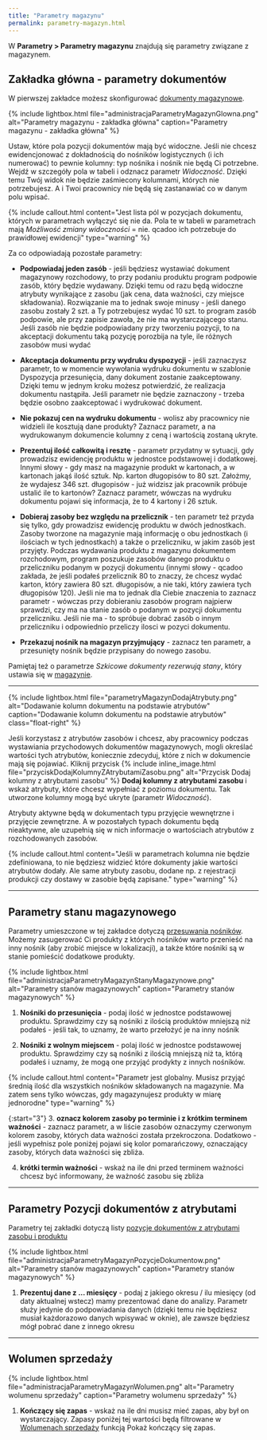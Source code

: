 ```yaml
---
title: "Parametry magazynu"
permalink: parametry-magazyn.html 
---
```


W **Parametry > Parametry magazynu** znajdują się parametry związane z magazynem.

## Zakładka główna - parametry dokumentów

W pierwszej zakładce możesz skonfigurować [dokumenty magazynowe](/dokumenty).

{% include lightbox.html file="administracjaParametryMagazynGlowna.png" alt="Parametry magazynu - zakładka główna" caption="Parametry magazynu - zakładka główna" %}

Ustaw, które pola pozycji dokumentów mają być widoczne. Jeśli nie chcesz ewidencjonować z dokładnością do nośników logistycznych (i ich numerować) to pewnie kolumny: typ nośnika i nośnik nie będą Ci potrzebne. Wejdź w szczegóły pola w tabeli i odznacz parametr _Widoczność_. Dzięki temu Twój widok nie będzie zaśmiecony kolumnami, których nie potrzebujesz. A i Twoi pracownicy nie będą się zastanawiać co w danym polu wpisać. 

{% include callout.html content="Jest lista pól w pozycjach dokumentu, których w parametrach wyłączyć się nie da. Pola te w tabeli w parametrach mają _Możliwość zmiany widoczności_ = nie. qcadoo ich potrzebuje do prawidłowej ewidencji" type="warning" %}

Za co odpowiadają pozostałe parametry:
- **Podpowiadaj jeden zasób** - jeśli będziesz wystawiać dokument magazynowy rozchodowy, to przy podaniu produktu program podpowie zasób, który będzie wydawany. Dzięki temu od razu będą widoczne atrybuty wynikające z zasobu (jak cena, data ważności, czy miejsce składowania). Rozwiązanie ma to jednak swoje minusy - jeśli danego zasobu zostały 2 szt. a Ty potrzebujesz wydać 10 szt. to program zasób podpowie, ale przy zapisie zawoła, że nie ma wystarczającego stanu. Jeśli zasób nie będzie podpowiadany przy tworzeniu pozycji, to na akceptacji dokumentu taką pozycję porozbija na tyle, ile różnych zasobów musi wydać
- **Akceptacja dokumentu przy wydruku dyspozycji** - jeśli zaznaczysz parametr, to w momencie wywołania wydruku dokumentu w szablonie Dyspozycja przesunięcia, dany dokument zostanie zaakceptowany. Dzięki temu w jednym kroku możesz potwierdzić, że realizacja dokumentu nastąpiła. Jeśli parametr nie będzie zaznaczony - trzeba będzie osobno zaakceptować i wydrukować dokument.
- **Nie pokazuj cen na wydruku dokumentu** - wolisz aby pracownicy nie widzieli ile kosztują dane produkty? Zaznacz parametr, a na wydrukowanym dokumencie kolumny z ceną i wartością zostaną ukryte. 
- **Prezentuj ilość całkowitą i resztę** - parametr przydatny w sytuacji, gdy prowadzisz ewidencję produktu w jednostce podstawowej i dodatkowej. Innymi słowy - gdy masz na magazynie produkt w kartonach, a w kartonach jakąś ilość sztuk. Np. karton długopisów to 80 szt. Założmy, że wydajesz 346 szt. długopisów - już widzisz jak pracownik próbuje ustalić ile to kartonów? Zaznacz parametr, wówczas na wydruku dokumentu pojawi się informacja, że to 4 kartony i 26 sztuk.
- **Dobieraj zasoby bez względu na przelicznik** - ten parametr też przyda się tylko, gdy prowadzisz ewidencję produktu w dwóch jednostkach. Zasoby tworzone na magazynie mają informację o obu jednostkach (i ilościach w tych jednostkach) a także o przeliczniku, w jakim zasób jest przyjęty. Podczas wydawania produktu z magazynu dokumentem rozchodowym, program poszukuje zasobów danego produktu o przeliczniku podanym w pozycji dokumentu (innymi słowy - qcadoo zakłada, że jeśli podałeś przelicznik 80 to znaczy, że chcesz wydać karton, który zawiera 80 szt. długopisów, a nie taki, który zawiera tych długopisów 120). Jeśli nie ma to jednak dla Ciebie znaczenia to zaznacz parametr - wówczas przy dobieraniu zasobów program najpierw sprawdzi, czy ma na stanie zasób o podanym w pozycji dokumentu przeliczniku. Jeśli nie ma - to spróbuje dobrać zasób o innym przeliczniku i odpowiednio przeliczy ilosci w pozyci dokumentu.

- **Przekazuj nośnik na magazyn przyjmujący** - zaznacz ten parametr, a przesunięty nośnik będzie przypisany do nowego zasobu.

Pamiętaj też o parametrze _Szkicowe dokumenty rezerwują stany_, który ustawia się w [magazynie](/magazyny).

---

{% include lightbox.html file="parametryMagazynDodajAtrybuty.png" alt="Dodawanie kolumn dokumentu na podstawie atrybutów" caption="Dodawanie kolumn dokumentu na podstawie atrybutów" class="float-right" %}

Jeśli korzystasz z atrybutów zasobów i chcesz, aby pracownicy podczas wystawiania przychodowych dokumentów magazynowych, mogli określać wartości tych atrybutów, koniecznie zdecyduj, które z nich w dokumencie mają się pojawiać. Kliknij przycisk {% include inline_image.html file="przyciskDodajKolumnyZAtrybutamiZasobu.png" alt="Przycisk Dodaj kolumny z atrybutami zasobu" %} **Dodaj kolumny z atrybutami zasobu** i wskaż atrybuty, które chcesz wypełniać z poziomu dokumentu. Tak utworzone kolumny mogą być ukryte (parametr _Widoczność_).

Atrybuty aktywne będą w dokumentach typu przyjęcie wewnętrzne i przyjęcie zewnętrzne. A w pozostałych typach dokumentu będą nieaktywne, ale uzupełnią się w nich informacje o wartościach atrybutów z rozchodowanych zasobów. 

{% include callout.html content="Jeśli w parametrach kolumna nie będzie zdefiniowana, to nie będziesz widzieć które dokumenty jakie wartości atrybutów dodały. Ale same atrybuty zasobu, dodane np. z rejestracji produkcji czy dostawy w zasobie będą zapisane." type="warning" %}

---

## Parametry stanu magazynowego

Parametry umieszczone w tej zakładce dotyczą [przesuwania nośników](/stan-palet). Możemy zasugerować Ci produkty z których nośników warto przenieść na inny nośnik (aby zrobić miejsce w lokalizacji), a także które nośniki są w stanie pomieścić dodatkowe produkty.

{% include lightbox.html file="administracjaParametryMagazynStanyMagazynowe.png" alt="Parametry stanów magazynowych" caption="Parametry stanów magazynowych" %}

1. **Nośniki do przesunięcia** - podaj ilość w jednostce podstawowej produktu. Sprawdzimy czy są nośniki z ilością produktów mniejszą niż podałeś - jeśli tak, to uznamy, że warto przełożyć je na inny nośnik

2. **Nośniki z wolnym miejscem** - polaj ilość w jednostce podstawowej produktu. Sprawdzimy czy są nośniki z ilością mniejszą niż ta, którą podałeś i uznamy, że mogą one przyjąć prodykty z innych nośników.

{% include callout.html content="Parametr jest globalny. Musisz przyjąć średnią ilość dla wszystkich nośników składowanych na magazynie. Ma zatem sens tylko wówczas, gdy magazynujesz produkty w miarę jednorodne" type="warning" %}

{:start="3"}
3. **oznacz kolorem zasoby po terminie i z krótkim terminem ważności** - zaznacz parametr, a w liście zasobów oznaczymy czerwonym kolorem zasoby, których data ważności została przekroczona. Dodatkowo - jeśli wypełnisz pole poniżej pojawi się kolor pomarańczowy, oznaczający zasoby, których data ważności się zbliża.

4. **krótki termin ważności** - wskaż na ile dni przed terminem ważności chcesz być informowany, że ważność zasobu się zbliża

---

## Parametry Pozycji dokumentów z atrybutami

Parametry tej zakładki dotyczą listy [pozycje dokumentów z atrybutami zasobu i produktu](/pozycje-dokumentow-z-atrybutami)

{% include lightbox.html file="administracjaParametryMagazynPozycjeDokumentow.png" alt="Parametry stanów magazynowych" caption="Parametry stanów magazynowych" %}

1. **Prezentuj dane z ... miesięcy** - podaj z jakiego okresu / ilu miesięcy (od daty aktualnej wstecz) mamy prezentować dane do analizy. Parametr służy jedynie do podpowiadania danych (dzięki temu nie będziesz musiał każdorazowo danych wpisywać w oknie), ale zawsze będziesz mógł pobrać dane z innego okresu

---

## Wolumen sprzedaży

{% include lightbox.html file="administracjaParametryMagazynWolumen.png" alt="Parametry wolumenu sprzedaży" caption="Parametry wolumenu sprzedaży" %}

1. **Kończący się zapas** - wskaż na ile dni musisz mieć zapas, aby był on wystarczający. Zapasy poniżej tej wartości będą filtrowane w [Wolumenach sprzedaży](/wolumen-sprzedazy) funkcją Pokaż kończący się zapas.
